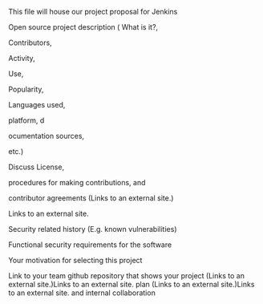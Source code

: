 This file will house our project proposal for Jenkins

Open source project description (
 What is it?, 
 
 Contributors, 
 
 Activity, 
 
 Use, 
 
 Popularity, 
 
 Languages used, 
 
 platform, d
 
 ocumentation sources, 
 
 etc.)

Discuss License, 

procedures for making contributions, and 

contributor agreements (Links to an external site.)

Links to an external site.

Security related history (E.g. known vulnerabilities)

Functional security requirements for the software

Your motivation for selecting this project

Link to your team github repository that shows your project (Links to an external site.)Links to an external site. plan (Links to an 
external site.)Links to an external site. and internal collaboration

